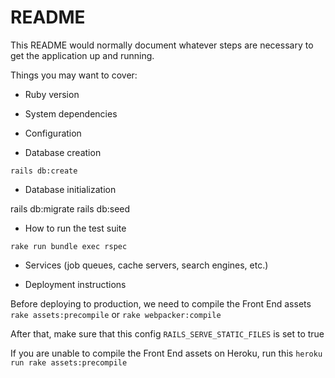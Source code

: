 # README

This README would normally document whatever steps are necessary to get the
application up and running.

Things you may want to cover:

* Ruby version

* System dependencies

* Configuration

* Database creation

`rails db:create`

* Database initialization


rails db:migrate
rails db:seed


* How to run the test suite

`rake run bundle exec rspec`

* Services (job queues, cache servers, search engines, etc.)

* Deployment instructions

Before deploying to production, we need to compile the Front End assets
`rake assets:precompile` or `rake webpacker:compile`

After that, make sure that this config `RAILS_SERVE_STATIC_FILES` is set to true

If you are unable to compile the Front End assets on Heroku, run this
`heroku run rake assets:precompile`

